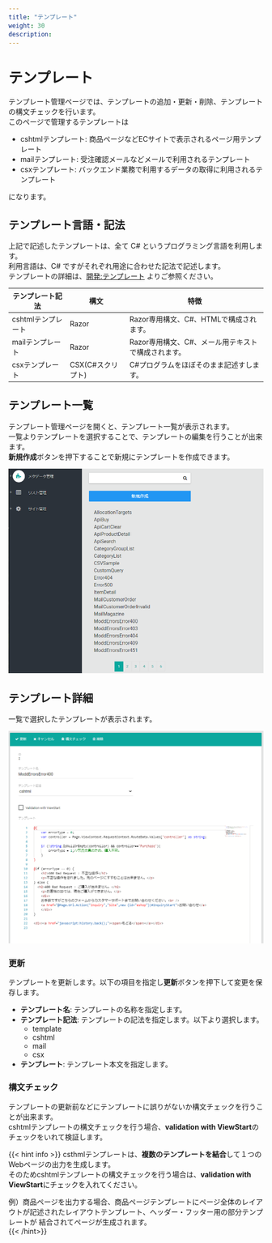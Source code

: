 ```yaml
---
title: "テンプレート"
weight: 30
description: 
---
```


# テンプレート
テンプレート管理ページでは、テンプレートの追加・更新・削除、テンプレートの構文チェックを行います。  
このページで管理するテンプレートは

- cshtmlテンプレート: 商品ページなどECサイトで表示されるページ用テンプレート
- mailテンプレート: 受注確認メールなどメールで利用されるテンプレート
- csxテンプレート: バックエンド業務で利用するデータの取得に利用されるテンプレート

になります。

## テンプレート言語・記法
上記で記述したテンプレートは、全て C# というプログラミング言語を利用します。  
利用言語は、C# ですがそれぞれ用途に合わせた記法で記述します。  
テンプレートの詳細は、[開発:テンプレート](../../../../development/template) よりご参照ください。

|  テンプレート記法  |       構文        |                        特徴                         |
| ------------------ | ----------------- | --------------------------------------------------- |
| cshtmlテンプレート | Razor     | Razor専用構文、C#、HTMLで構成されます。             |
| mailテンプレート | Razor             | Razor専用構文、C#、メール用テキストで構成されます。 |
| csxテンプレート    | CSX(C#スクリプト) | C#プログラムをほぼそのまま記述すします。            |

## テンプレート一覧
テンプレート管理ページを開くと、テンプレート一覧が表示されます。  
一覧よりテンプレートを選択することで、テンプレートの編集を行うことが出来ます。  
**新規作成**ボタンを押下することで新規にテンプレートを作成できます。

![テンプレート一覧](list.png)

## テンプレート詳細
一覧で選択したテンプレートが表示されます。

![テンプレート詳細](detail.png)

### 更新
テンプレートを更新します。以下の項目を指定し**更新**ボタンを押下して変更を保存します。

- **テンプレート名**: テンプレートの名称を指定します。
- **テンプレート記法**: テンプレートの記法を指定します。以下より選択します。
  - template
  - cshtml
  - mail
  - csx
- **テンプレート**: テンプレート本文を指定します。

### 構文チェック
テンプレートの更新前などにテンプレートに誤りがないか構文チェックを行うことが出来ます。  
cshtmlテンプレートの構文チェックを行う場合、**validation with ViewStart**のチェックをいれて検証します。

{{< hint info >}}
csthmlテンプレートは、**複数のテンプレートを結合**して１つのWebページの出力を生成します。  
そのためcshtmlテンプレートの構文チェックを行う場合は、**validation with ViewStart**にチェックを入れてください。

例）商品ページを出力する場合、商品ページテンプレートにページ全体のレイアウトが記述されたレイアウトテンプレート、ヘッダー・フッター用の部分テンプレートが
結合されてページが生成されます。  
{{< /hint>}}














